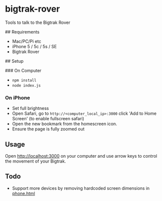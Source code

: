 # bigtrak-rover

Tools to talk to the Bigtrak Rover

## Requirements

* Mac/PC/Pi etc
* iPhone 5 / 5c / 5s / SE
* Bigtrak Rover

## Setup

### On Computer

* `npm install`
* `node index.js`

### On iPhone

* Set full brightness
* Open Safari, go to `http://<computer_local_ip>:3000` click 'Add to Home Screen' (to enable fullscreen safari)
* Open the new bookmark from the homescreen icon.
* Ensure the page is fully zoomed out

## Usage

Open [http://localhost:3000](http://localhost:3000) on your computer and use arrow keys to control the movement of your Bigtrak.

## Todo

* Support more devices by removing hardcoded screen dimensions in [phone.html](phone.html)
